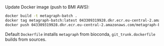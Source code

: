 Update Docker image (push to BMI AWS):

```sh
docker build -t metagraph-batch .
docker tag metagraph-batch:latest 043309319928.dkr.ecr.eu-central-2.amazonaws.com/metagraph-batch:latest
docker push 043309319928.dkr.ecr.eu-central-2.amazonaws.com/metagraph-batch:latest
```

Default `Dockerfile` installs `metagraph` from bioconda, `git_trunk.dockerfile` builds from sources.